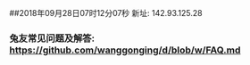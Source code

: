 ##2018年09月28日07时12分07秒 新址: 142.93.125.28
### 兔友常见问题及解答: https://github.com/wanggonging/d/blob/w/FAQ.md
